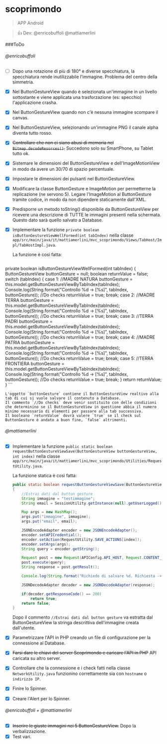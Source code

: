 # scoprimondo
> APP Android

> :+1: Dev: @enricobuffoli @mattiamerlini

###ToDo
###### @enricobuffoli
- [ ] Dopo una rotazione di più di 180° e diverse specchiatura, la specchiatura rende inutilizzabile l'immagine. Problema del centro della simmetria.
- [X] Nel ButtonGestureView quando è selezionata un'immagine in un livello sottostante e viene applicata una trasforzazione (es: specchio) l'applicazione crasha.
- [X] Nel ButtonGestureView quando non c'è nessuna immagine scompare il canvas.
- [X] Nel ButtonGestureView, selezionando un'immagine PNG il canale alpha diventa tutto rosso.
- [X] ~~Controllare che non ci siano abusi di memoria nel `Bitmap.decodeResorces()`.~~ Succedono solo su SmartPhone, su Tablet tutto ok.
- [X] Sistemare le dimensioni del ButtonGestureView e dell'ImageMotionView in modo da avere un 30/70 di spazio percentuale.
- [X] Impostare le dimensioni dei pulsanti nel ButtonGestureView.
- [X] Modificare la classe ButtonGesture e ImageMotion per permetterne la replicazione (ne servono 5). Legare l'ImageMotion al ButtonGesture tramite codice, in modo da non dipendere staticamente dall'XML.
- [X] Predisporre un metodo toString() disponibile da ButtonGestureView per ricevere una descrizione di TUTTE le immagini presenti nella schermata. Questo dato sarà quello salvato a Database.
- [X] Implementare la funzione `private boolean isButtonGestureViewWellFormed(int tabIndex)` nella classe `app/src/main/java/it/mattiamerlini/mvc_scoprimondo/Views/TabHost/Impl/TabHostImpl.java`.

    La funzione è così fatta:

    ```java
private boolean isButtonGestureViewWellFormed(int tabIndex)
{
        ButtonGestureView buttonGesture = null;
        boolean returnValue = false;
        switch (tabIndex)
        {
            case 1: //MADRE NATURA
                buttonGesture = this.model.getButtonGestureViewByTabIndex(tabIndex);
                Console.log(String.format("Controllo %d -> [%s]", tabIndex, buttonGesture));
                //Do checks
                returnValue = true;
                break;
            case 2: //MADRE TERRA
                buttonGesture = this.model.getButtonGestureViewByTabIndex(tabIndex);
                Console.log(String.format("Controllo %d -> [%s]", tabIndex, buttonGesture));
                //Do checks
                returnValue = true;
                break;
            case 3: //TERRA PADRI
                buttonGesture = this.model.getButtonGestureViewByTabIndex(tabIndex);
                Console.log(String.format("Controllo %d -> [%s]", tabIndex, buttonGesture));
                //Do checks
                returnValue = true;
                break;
            case 4: //MADRE PATRIA
                buttonGesture = this.model.getButtonGestureViewByTabIndex(tabIndex);
                Console.log(String.format("Controllo %d -> [%s]", tabIndex, buttonGesture));
                //Do checks
                returnValue = true;
                break;
            case 5: //TERRA FRONTIERA
                buttonGesture = this.model.getButtonGestureViewByTabIndex(tabIndex);
                Console.log(String.format("Controllo %d -> [%s]", tabIndex, buttonGesture));
                //Do checks
                returnValue = true;
                break;
        }
        return returnValue;
}
    ```
    
    L'oggetto `buttonGesture` contiene il ButtonGestureView realtivo alla tab di cui si vuole salvare il contenuto a Database.
    Il commento `//Do checks` deve venir sostituito con delle condizioni che determinino se il ButtonGestureView in questione abbia il numero minimo necessario di elementi per passare alla tab successiva.
    Il booleano `returnValue` dovrà valere `true` se il check sul ButtonGesture è andato a buon fine, `false` altrimenti.
###### @mattiamerlini
- [X] Implementare la funzione `public static boolean requestButtonGestureViewSave(ButtonGestureView buttonGestureView, int index)` nella classe `app/src/main/java/it/mattiamerlini/mvc_scoprimondo/Utilities/RequestUtility.java`.

    La funzione statica è così fatta:
    ```java
    public static boolean requestButtonGestureViewSave(ButtonGestureView buttonGestureView, int index)
    {
        //Estrai dati dal button gesture
        String immagine = "testimmagine";
        String email = SessionUtility.getInstance(null).getUserLogged().getEmail();

        Map args = new HashMap();
        args.put("immagine", immagine);
        args.put("email", email);

        JSONEncodeAdapter encoder = new JSONEncodeAdapter();
        encoder.setAPICredential();
        encoder.setAction(RequestUtility.SAVE_ACTIONS[index]);
        encoder.setArgs(args);
        String query = encoder.getString();

        Request post = new Request(APIConfig.API_HOST, Request.CONTENT_TYPE_JSON);
        post.execute(query);
        String response = post.getResult();

        Console.log(String.format("Richiedo di salvare %d. Richiesta -> [%s] Risposta -> [%s]", index, query, response));

        JSONDecodeAdapter decoder = new JSONDecodeAdapter(response);

        if(decoder.getResponseCode() == 200)
            return true;
        return false;
    }
    ```
    
    Dopo il commento `//Estrai dati dal button gesture` va estratta dal ButtonGestureView la stringa descrittiva dell'immagine creata dall'utente.
- [X] Parametrizzare l'API in PHP creando un file di configurazione per la connessione al Database.
- [X] ~~Farsi dare le chiavi del server Scoprimondo e caricare l'API in PHP~~ API caricata su altro server.
- [X] Controllare che la connessione e i check fatti nella classe `NetworkUtility.java` funzionino correttamente sia con `hostname` o `indirizzo IP`.
- [X] Finire lo Spinner.
- [X] Creare l'Alert per lo Spinner.

###### @enricobuffoli + @mattiamerlini
- [X] ~~Inserire le giuste immagini nei 5 ButtonGestureView.~~ Dopo la verbalizzazione.
- [X] Test vari.
